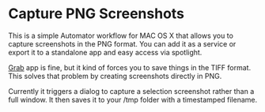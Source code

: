 # Capture PNG Screenshots 

This is a simple Automator workflow for MAC OS X that allows you to capture screenshots in the PNG format. You can add it as a service or export it to a standalone app and easy access via spotlight.

[Grab](https://en.wikipedia.org/wiki/Grab_(software)) app is fine, but it kind of forces you to save things in the TIFF format. This solves that problem by creating screenshots directly in PNG. 

Currently it triggers a dialog to capture a selection screenshot rather than a full window. It then saves it to your /tmp folder with a timestamped filename.
